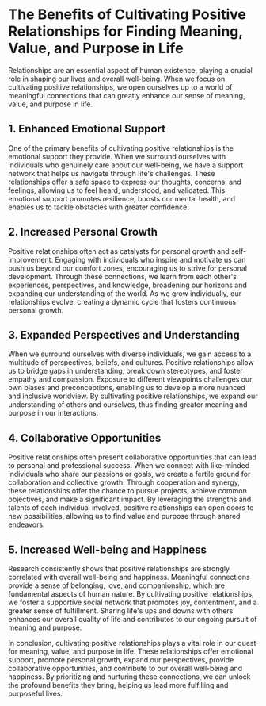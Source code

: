 # The Benefits of Cultivating Positive Relationships for Finding Meaning, Value, and Purpose in Life

Relationships are an essential aspect of human existence, playing a crucial role in shaping our lives and overall well-being. When we focus on cultivating positive relationships, we open ourselves up to a world of meaningful connections that can greatly enhance our sense of meaning, value, and purpose in life.

## 1\. Enhanced Emotional Support

One of the primary benefits of cultivating positive relationships is the emotional support they provide. When we surround ourselves with individuals who genuinely care about our well-being, we have a support network that helps us navigate through life's challenges. These relationships offer a safe space to express our thoughts, concerns, and feelings, allowing us to feel heard, understood, and validated. This emotional support promotes resilience, boosts our mental health, and enables us to tackle obstacles with greater confidence.

## 2\. Increased Personal Growth

Positive relationships often act as catalysts for personal growth and self-improvement. Engaging with individuals who inspire and motivate us can push us beyond our comfort zones, encouraging us to strive for personal development. Through these connections, we learn from each other's experiences, perspectives, and knowledge, broadening our horizons and expanding our understanding of the world. As we grow individually, our relationships evolve, creating a dynamic cycle that fosters continuous personal growth.

## 3\. Expanded Perspectives and Understanding

When we surround ourselves with diverse individuals, we gain access to a multitude of perspectives, beliefs, and cultures. Positive relationships allow us to bridge gaps in understanding, break down stereotypes, and foster empathy and compassion. Exposure to different viewpoints challenges our own biases and preconceptions, enabling us to develop a more nuanced and inclusive worldview. By cultivating positive relationships, we expand our understanding of others and ourselves, thus finding greater meaning and purpose in our interactions.

## 4\. Collaborative Opportunities

Positive relationships often present collaborative opportunities that can lead to personal and professional success. When we connect with like-minded individuals who share our passions or goals, we create a fertile ground for collaboration and collective growth. Through cooperation and synergy, these relationships offer the chance to pursue projects, achieve common objectives, and make a significant impact. By leveraging the strengths and talents of each individual involved, positive relationships can open doors to new possibilities, allowing us to find value and purpose through shared endeavors.

## 5\. Increased Well-being and Happiness

Research consistently shows that positive relationships are strongly correlated with overall well-being and happiness. Meaningful connections provide a sense of belonging, love, and companionship, which are fundamental aspects of human nature. By cultivating positive relationships, we foster a supportive social network that promotes joy, contentment, and a greater sense of fulfillment. Sharing life's ups and downs with others enhances our overall quality of life and contributes to our ongoing pursuit of meaning and purpose.

In conclusion, cultivating positive relationships plays a vital role in our quest for meaning, value, and purpose in life. These relationships offer emotional support, promote personal growth, expand our perspectives, provide collaborative opportunities, and contribute to our overall well-being and happiness. By prioritizing and nurturing these connections, we can unlock the profound benefits they bring, helping us lead more fulfilling and purposeful lives.
